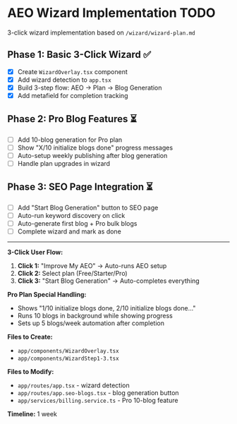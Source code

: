 # AEO Wizard Implementation TODO

3-click wizard implementation based on `/wizard/wizard-plan.md`

## Phase 1: Basic 3-Click Wizard ✅
- [x] Create `WizardOverlay.tsx` component
- [x] Add wizard detection to `app.tsx`
- [x] Build 3-step flow: AEO → Plan → Blog Generation
- [x] Add metafield for completion tracking

## Phase 2: Pro Blog Features ⏳
- [ ] Add 10-blog generation for Pro plan
- [ ] Show "X/10 initialize blogs done" progress messages
- [ ] Auto-setup weekly publishing after blog generation
- [ ] Handle plan upgrades in wizard

## Phase 3: SEO Page Integration ⏳
- [ ] Add "Start Blog Generation" button to SEO page
- [ ] Auto-run keyword discovery on click
- [ ] Auto-generate first blog + Pro bulk blogs
- [ ] Complete wizard and mark as done

---

**3-Click User Flow:**
1. **Click 1:** "Improve My AEO" → Auto-runs AEO setup
2. **Click 2:** Select plan (Free/Starter/Pro)
3. **Click 3:** "Start Blog Generation" → Auto-completes everything

**Pro Plan Special Handling:**
- Shows "1/10 initialize blogs done, 2/10 initialize blogs done..."
- Runs 10 blogs in background while showing progress
- Sets up 5 blogs/week automation after completion

**Files to Create:**
- `app/components/WizardOverlay.tsx`
- `app/components/WizardStep1-3.tsx`

**Files to Modify:**
- `app/routes/app.tsx` - wizard detection
- `app/routes/app.seo-blogs.tsx` - blog generation button
- `app/services/billing.service.ts` - Pro 10-blog feature

**Timeline:** 1 week